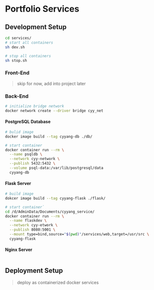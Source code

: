 # Portfolio Services

## Development Setup

```bash
cd services/
# start all containers
sh dev.sh

# stop all containers
sh stop.sh
```

### Front-End

> skip for now, add into project later

### Back-End

```bash
# initialize bridge network
docker network create --driver bridge cyy_net
```

#### PostgreSQL Database

```bash
# bulid image
docker image build --tag cyyang-db ./db/
```

```bash
# start container
docker container run --rm \
  --name psqldb \
  --network cyy-network \
  --publish 5432:5432 \
  --volume psql-data:/var/lib/postgresql/data
  cyyang-db
```

#### Flask Server

```bash
# build image
dokcer image build --tag cyyang-flask ./flask/
```

```bash
# start container`
cd /d/AdminData/Documents/cyyang_service/
docker container run --rm \
  --name flaskdev \
  --network cyy-etwork \
  --publish 8080:5001 \
  --mount type=bind,source="$(pwd)"/services/web,target=/usr/src \
  cyyang-flask
```

#### Nginx Server

```bash
```

## Deployment Setup

> deploy as containerized docker services